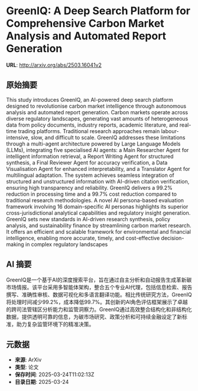 # GreenIQ: A Deep Search Platform for Comprehensive Carbon Market Analysis and Automated Report Generation

**URL**: http://arxiv.org/abs/2503.16041v2

## 原始摘要

This study introduces GreenIQ, an AI-powered deep search platform designed to
revolutionise carbon market intelligence through autonomous analysis and
automated report generation. Carbon markets operate across diverse regulatory
landscapes, generating vast amounts of heterogeneous data from policy
documents, industry reports, academic literature, and real-time trading
platforms. Traditional research approaches remain labour-intensive, slow, and
difficult to scale. GreenIQ addresses these limitations through a multi-agent
architecture powered by Large Language Models (LLMs), integrating five
specialised AI agents: a Main Researcher Agent for intelligent information
retrieval, a Report Writing Agent for structured synthesis, a Final Reviewer
Agent for accuracy verification, a Data Visualisation Agent for enhanced
interpretability, and a Translator Agent for multilingual adaptation. The
system achieves seamless integration of structured and unstructured information
with AI-driven citation verification, ensuring high transparency and
reliability. GreenIQ delivers a 99.2\% reduction in processing time and a
99.7\% cost reduction compared to traditional research methodologies. A novel
AI persona-based evaluation framework involving 16 domain-specific AI personas
highlights its superior cross-jurisdictional analytical capabilities and
regulatory insight generation. GreenIQ sets new standards in AI-driven research
synthesis, policy analysis, and sustainability finance by streamlining carbon
market research. It offers an efficient and scalable framework for
environmental and financial intelligence, enabling more accurate, timely, and
cost-effective decision-making in complex regulatory landscapes


## AI 摘要

GreenIQ是一个基于AI的深度搜索平台，旨在通过自主分析和自动报告生成革新碳市场情报。该平台采用多智能体架构，整合五个专业AI代理，包括信息检索、报告撰写、准确性审核、数据可视化和多语言翻译功能。相比传统研究方法，GreenIQ将处理时间减少99.2%，成本降低99.7%。其创新的AI角色评估框架展示了卓越的跨司法管辖区分析能力和监管洞察力。GreenIQ通过高效整合结构化和非结构化数据，提供透明可靠的信息，为碳市场研究、政策分析和可持续金融设定了新标准，助力复杂监管环境下的精准决策。

## 元数据

- **来源**: ArXiv
- **类型**: 论文
- **保存时间**: 2025-03-24T11:02:13Z
- **目录日期**: 2025-03-24

